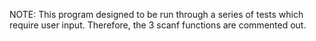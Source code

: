 NOTE: This program designed to be run through a series of tests which require user input. Therefore, the 3 scanf functions are commented out.
